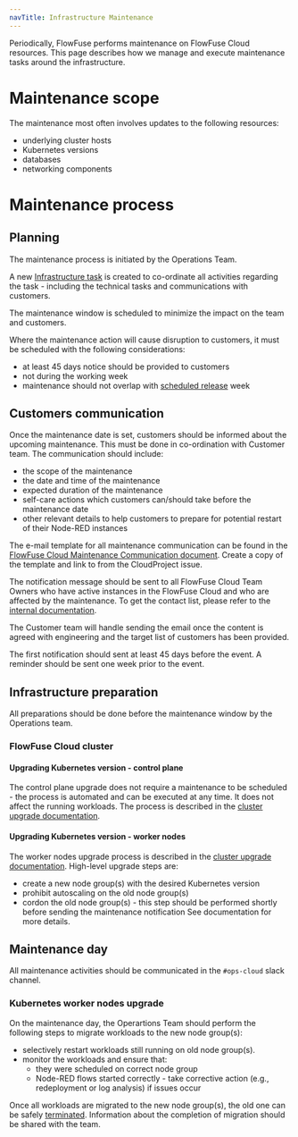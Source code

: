 ```yaml
---
navTitle: Infrastructure Maintenance
---
```


Periodically, FlowFuse performs maintenance on FlowFuse Cloud resources. This page describes how we manage and execute maintenance tasks around the infrastructure.

# Maintenance scope

The maintenance most often involves updates to the following resources:
* underlying cluster hosts
* Kubernetes versions
* databases
* networking components

 
# Maintenance process

## Planning

The maintenance process is initiated by the Operations Team.

A new [Infrastructure task](https://github.com/FlowFuse/CloudProject/issues/new?template=infra-task.yml) is created to co-ordinate all activities regarding the task - including the technical tasks and communications with customers.

The maintenance window is scheduled to minimize the impact on the team and customers.

Where the maintenance action will cause disruption to customers, it must be scheduled with the following considerations:
* at least 45 days notice should be provided to customers
* not during the working week
* maintenance should not overlap with [scheduled release](../releases/process.md) week
## Customers communication

Once the maintenance date is set, customers should be informed about the upcoming maintenance. This must be done in co-ordination with Customer team. The communication should include:

* the scope of the maintenance
* the date and time of the maintenance
* expected duration of the maintenance
* self-care actions which customers can/should take before the maintenance date
* other relevant details to help customers to prepare for potential restart of their Node-RED instances

The e-mail template for all maintenance communication can be found in the [FlowFuse Cloud Maintenance Communication document](https://docs.google.com/document/d/1Pkd0qifjgs7xv96hfQ5OHnvX5n_WPHyA0AvPd9UUPL0). Create a copy of the template and link to from the CloudProject issue.

The notification message should be sent to all FlowFuse Cloud Team Owners who have active instances in the FlowFuse Cloud and who are affected by the maintenance. To get the contact list, please refer to the [internal documentation](https://docs.google.com/document/d/1s0mXpuuPKl-1U-YVzoTEGBhllUd-UPJjFXTqa0O481c/#heading=h.hing87m0bsmu).

The Customer team will handle sending the email once the content is agreed with engineering and the target list of customers has been provided.

The first notification should sent at least 45 days before the event. A reminder should be sent one week prior to the event.

## Infrastructure preparation

All preparations should be done before the maintenance window by the Operations team.

### FlowFuse Cloud cluster

#### Upgrading Kubernetes version - control plane

The control plane upgrade does not require a maintenance to be scheduled - the process is automated and can be executed at any time. It does not affect the running workloads.
The process is described in the [cluster upgrade documentation](https://github.com/FlowFuse/CloudProject/blob/main/UPGRADE.md#cluster-upgrade).

#### Upgrading Kubernetes version - worker nodes

The worker nodes upgrade process is described in the [cluster upgrade documentation](https://github.com/FlowFuse/CloudProject/blob/main/UPGRADE.md#node-groups-upgrade).
High-level upgrade steps are:
* create a new node group(s) with the desired Kubernetes version
* prohibit autoscaling on the old node group(s) 
* cordon the old node group(s) - this step should be performed shortly before sending the maintenance notification
See documentation for more details.

## Maintenance day

All maintenance activities should be communicated in the `#ops-cloud` slack channel.

### Kubernetes worker nodes upgrade

On the maintenance day, the Operartions Team should perform the following steps to migrate workloads to the new node group(s):
* selectively restart workloads still running on old node group(s).
* monitor the workloads and ensure that:
  * they were scheduled on correct node group
  * Node-RED flows started correctly - take corrective action (e.g., redeployment or log analysis) if issues occur

Once all workloads are migrated to the new node group(s), the old one can be safely [terminated](https://docs.aws.amazon.com/eks/latest/userguide/delete-managed-node-group.html#eksctl-delete-managed-nodegroup).
Information about the completion of migration should be shared with the team.
